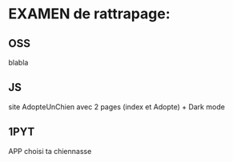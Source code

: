 # EXAMEN de rattrapage:

## OSS

 blabla


## JS

site AdopteUnChien avec 2 pages (index et Adopte) + Dark mode

## 1PYT

APP choisi ta chiennasse
